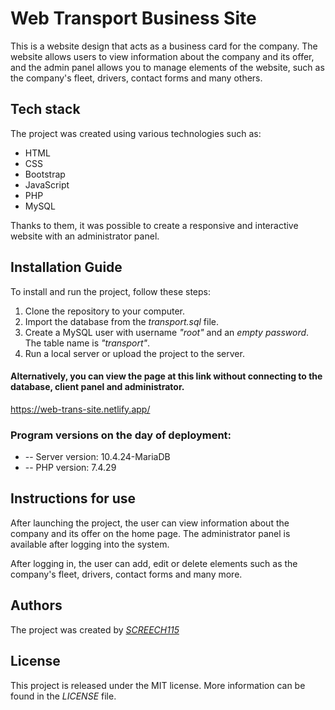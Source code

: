 # Web Transport Business Site

This is a website design that acts as a business card for the company. The website allows users to view information about the company and its offer, and the admin panel allows you to manage elements of the website, such as the company's fleet, drivers, contact forms and many others.

## Tech stack

The project was created using various technologies such as:
- HTML
- CSS
- Bootstrap
- JavaScript
- PHP
- MySQL

Thanks to them, it was possible to create a responsive and interactive website with an administrator panel.

## Installation Guide

To install and run the project, follow these steps:

1. Clone the repository to your computer.
2. Import the database from the *transport.sql* file.
3. Create a MySQL user with username *"root"* and an *empty password*. The table name is *"transport"*.
4. Run a local server or upload the project to the server.

#### Alternatively, you can view the page at this link without connecting to the database, client panel and administrator.
https://web-trans-site.netlify.app/

### Program versions on the day of deployment:
- -- Server version: 10.4.24-MariaDB
- -- PHP version: 7.4.29

## Instructions for use
After launching the project, the user can view information about the company and its offer on the home page. The administrator panel is available after logging into the system.

After logging in, the user can add, edit or delete elements such as the company's fleet, drivers, contact forms and many more.

## Authors
The project was created by
*[SCREECH115](https://github.com/SCREECH115)*

## License
This project is released under the MIT license. More information can be found in the *LICENSE* file.
